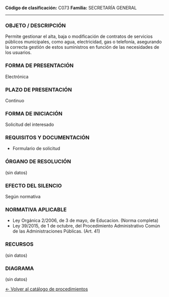 
**Código de clasificación:** C073
**Familia:** SECRETARÍA GENERAL

---

### OBJETO / DESCRIPCIÓN

Permite gestionar el alta, baja o modificación de contratos de servicios públicos municipales, como agua, electricidad, gas o telefonía, asegurando la correcta gestión de estos suministros en función de las necesidades de los usuarios.

### FORMA DE PRESENTACIÓN

Electrónica

### PLAZO DE PRESENTACIÓN

Continuo

### FORMA DE INICIACIÓN

Solicitud del interesado

### REQUISITOS Y DOCUMENTACIÓN

- Formulario de solicitud

### ÓRGANO DE RESOLUCIÓN

(sin datos)

### EFECTO DEL SILENCIO

Según normativa

### NORMATIVA APLICABLE

- Ley Orgánica 2/2006, de 3 de mayo, de Educacion. (Norma completa)
- Ley 39/2015, de 1 de octubre, del Procedimiento Administrativo Común de las Administraciones Públicas. (Art. 41)

### RECURSOS

(sin datos)

### DIAGRAMA

(sin datos)


[← Volver al catálogo de procedimientos](../buscador.md)
